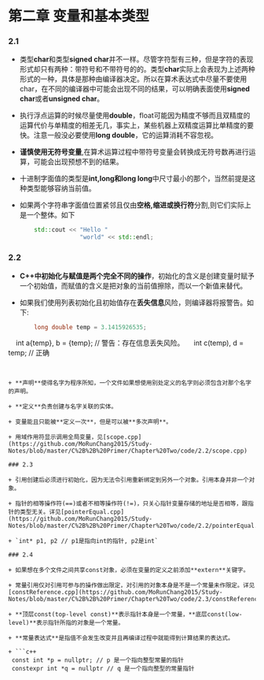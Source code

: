 # 第二章 变量和基本类型

### 2.1

+ 类型**char**和类型**signed char**并不一样。尽管字符型有三种，但是字符的表现形式却只有两种：带符号和不带符号的的。类型**char**实际上会表现为上述两种形式的一种，具体是那种由编译器决定。所以在算术表达式中尽量不要使用char，在不同的编译器中可能会出现不同的结果，可以明确表面使用**signed char**或者**unsigned char**。

+ 执行浮点运算的时候尽量使用**double**，float可能因为精度不够而且双精度的运算代价与单精度的相差无几，事实上，某些机器上双精度运算比单精度的要快。注意一般没必要使用**long double**，它的运算消耗不容忽视。

+ **谨慎使用无符号变量**,在算术运算过程中带符号变量会转换成无符号数再进行运算，可能会出现预想不到的结果。

+ 十进制字面值的类型是**int,long和long long**中尺寸最小的那个，当然前提是这种类型能够容纳当前值。

+ 如果两个字符串字面值位置紧邻且仅由**空格,缩进或换行符**分割,则它们实际上是一个整体。如下

  ```c++
      std::cout << "Hello "
                   "world" << std::endl;
  ```
  
### 2.2

+ **C++中初始化与赋值是两个完全不同的操作**，初始化的含义是创建变量时赋予一个初始值，而赋值的含义是把对象的当前值擦除，而以一个新值来替代。


+ 如果我们使用列表初始化且初始值存在**丢失信息**风险，则编译器将报警告。如下:

  ```c++
      long double temp = 3.1415926535;
      int a{temp}, b = {temp};  // 警告：存在信息丢失风险。
      int c(temp), d = temp;    // 正确
  ```
  

+ **声明**使得名字为程序所知，一个文件如果想使用别处定义的名字则必须包含对那个名字的声明。
 
+ **定义**负责创建与名字关联的实体。
 
+ 变量能且只能被**定义一次**，但是可以被**多次声明**。
 
+ 用域作用符显示调用全局变量，见[scope.cpp](https://github.com/MoRunChang2015/Study-Notes/blob/master/C%2B%2B%20Primer/Chapter%20Two/code/2.2/scope.cpp)

### 2.3

+ 引用创建后必须进行初始化，因为无法令引用重新绑定到另外一个对象。引用本身并非一个对象。

+ 指针的相等操作符(==)或者不相等操作符(!=)，只关心指针变量存储的地址是否相等，跟指针的类型无关。详见[pointerEqual.cpp](https://github.com/MoRunChang2015/Study-Notes/blob/master/C%2B%2B%20Primer/Chapter%20Two/code/2.2/pointerEqual.cpp)

+ `int* p1, p2 // p1是指向int的指针, p2是int`

### 2.4

+ 如果想在多个文件之间共享const对象，必须在变量的定义之前添加**extern**关键字。

+ 常量引用仅对引用可参与的操作做出限定，对引用的对象本身是不是一个常量未作限定。详见[constReference.cpp](https://github.com/MoRunChang2015/Study-Notes/blob/master/C%2B%2B%20Primer/Chapter%20Two/code/2.3/constReference.cpp)

+ **顶层const(top-level const)**表示指针本身是一个常量，**底层const(low-level)**表示指针所指的对象是一个常量。

+ **常量表达式**是指值不会发生改变并且再编译过程中就能得到计算结果的表达式。

+ ```c++
  const int *p = nullptr; // p 是一个指向整型常量的指针
  constexpr int *q = nullptr // q 是一个指向整型的常量指针
  ```
